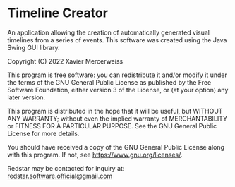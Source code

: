 # Timeline Creator
An application allowing the creation of automatically generated visual timelines from a series of events. This software was created using the Java Swing GUI library. 

Copyright (C) 2022 Xavier Mercerweiss

This program is free software: you can redistribute it and/or modify
it under the terms of the GNU General Public License as published by
the Free Software Foundation, either version 3 of the License, or
(at your option) any later version.

This program is distributed in the hope that it will be useful,
but WITHOUT ANY WARRANTY; without even the implied warranty of
MERCHANTABILITY or FITNESS FOR A PARTICULAR PURPOSE.  See the
GNU General Public License for more details.

You should have received a copy of the GNU General Public License
along with this program.  If not, see <https://www.gnu.org/licenses/>.

Redstar may be contacted for inquiry at: <redstar.software.official@gmail.com>
